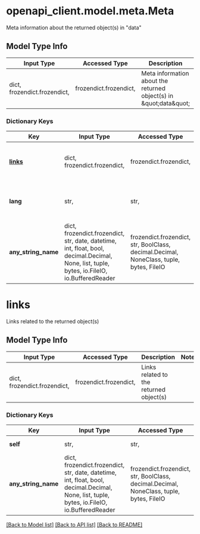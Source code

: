 # openapi_client.model.meta.Meta

Meta information about the returned object(s) in \"data\"

## Model Type Info
Input Type | Accessed Type | Description | Notes
------------ | ------------- | ------------- | -------------
dict, frozendict.frozendict,  | frozendict.frozendict,  | Meta information about the returned object(s) in \&quot;data\&quot; | 

### Dictionary Keys
Key | Input Type | Accessed Type | Description | Notes
------------ | ------------- | ------------- | ------------- | -------------
**[links](#links)** | dict, frozendict.frozendict,  | frozendict.frozendict,  | Links related to the returned object(s) | [optional] 
**lang** | str,  | str,  | Default language of the response (fr-FR) | [optional] 
**any_string_name** | dict, frozendict.frozendict, str, date, datetime, int, float, bool, decimal.Decimal, None, list, tuple, bytes, io.FileIO, io.BufferedReader | frozendict.frozendict, str, BoolClass, decimal.Decimal, NoneClass, tuple, bytes, FileIO | any string name can be used but the value must be the correct type | [optional]

# links

Links related to the returned object(s)

## Model Type Info
Input Type | Accessed Type | Description | Notes
------------ | ------------- | ------------- | -------------
dict, frozendict.frozendict,  | frozendict.frozendict,  | Links related to the returned object(s) | 

### Dictionary Keys
Key | Input Type | Accessed Type | Description | Notes
------------ | ------------- | ------------- | ------------- | -------------
**self** | str,  | str,  | Link to the same page. | [optional] 
**any_string_name** | dict, frozendict.frozendict, str, date, datetime, int, float, bool, decimal.Decimal, None, list, tuple, bytes, io.FileIO, io.BufferedReader | frozendict.frozendict, str, BoolClass, decimal.Decimal, NoneClass, tuple, bytes, FileIO | any string name can be used but the value must be the correct type | [optional]

[[Back to Model list]](../../README.md#documentation-for-models) [[Back to API list]](../../README.md#documentation-for-api-endpoints) [[Back to README]](../../README.md)

